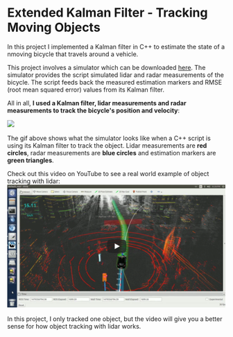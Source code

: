 # Extended Kalman Filter - Tracking Moving Objects

In this project I implemented a Kalman filter in C++ to estimate the state of a nmoving bicycle that travels around a vehicle.

This project involves a simulator which can be downloaded [here](https://github.com/udacity/self-driving-car-sim/releases). The simulator provides the script simulated lidar and radar measurements of the bicycle. The script feeds back the measured estimation markers and RMSE (root mean squared error) values from its Kalman filter.

All in all, **I used a Kalman filter, lidar measurements and radar measurements to track the bicycle's position and velocity**:

![](./readme_data/EKF.gif)

<p align="left">
  <src="readme_data/EKF.gif">
</p>

The gif above shows what the simulator looks like when a C++ script is using its Kalman filter to track the object. Lidar measurements are **red circles**, radar measurements are **blue circles** and estimation markers are **green triangles**.

Check out this video on YouTube to see a real world example of object tracking with lidar:
[![IMAGE ALT TEXT HERE](./readme_data/Thumbnail.png)](https://youtu.be/FMNJPX_sszU)

In this project, I only tracked one object, but the video will give you a better sense for how object tracking with lidar works.

